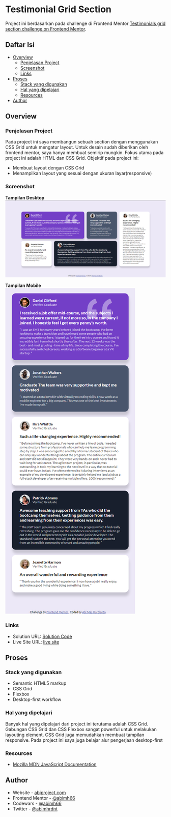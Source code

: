 # Testimonial Grid Section

Project ini berdasarkan pada challenge di Frontend Mentor [Testimonials grid section challenge on Frontend Mentor](https://www.frontendmentor.io/challenges/testimonials-grid-section-Nnw6J7Un7).

## Daftar Isi

- [Overview](#overview)
  - [Penjelasan Project](#the-challenge)
  - [Screenshot](#screenshot)
  - [Links](#links)
- [Proses](#proses)
  - [Stack yang digunakan](#stack-yang-digunakan)
  - [Hal yang dipelajari](#hal-yang-dipelajari)
  - [Resources](#resources)
- [Author](#author)

## Overview

### Penjelasan Project

Pada project ini saya membangun sebuah section dengan menggunakan CSS Grid untuk mengatur layout. Untuk desain sudah diberikan oleh frontend mentor, saya hanya membuat semirip mungkin.
Fokus utama pada project ini adalah HTML dan CSS Grid.
Objektif pada project ini:

- Membuat layout dengan CSS Grid
- Menampilkan layout yang sesuai dengan ukuran layar(responsive)

### Screenshot

**Tampilan Desktop**
![Tampilan Desktop](./screenshot/screenshot-desktop.png)

**Tampilan Mobile**<br>
![Tampilan Mobile](./screenshot/screenshot-mobile.png)

### Links

- Solution URL: [Solution Code](https://github.com/abimh66/testimonial-grid-section-frontendmentor)
- Live Site URL: [live site]()

## Proses

### Stack yang digunakan

- Semantic HTML5 markup
- CSS Grid
- Flexbox
- Desktop-first workflow

### Hal yang dipelajari

Banyak hal yang dipelajari dari project ini terutama adalah CSS Grid. Gabungan CSS Grid dan CSS Flexbox sangat powerful untuk melakukan layouting element. CSS Grid juga memudahkan membuat tampilan responsive. Pada project ini saya juga belajar alur pengerjaan desktop-first

### Resources

- [Mozilla MDN JavaScript Documentation](https://developer.mozilla.org/en-US/docs/Web/JavaScript)

## Author

- Website - [abiproject.com](https://www.abiproject.com)
- Frontend Mentor - [@abimh66](https://www.frontendmentor.io/profile/abimh66)
- Codewars - [@abimh66](https://www.codewars.com/users/abimh66)
- Twitter - [@abimhrdnt](https://www.twitter.com/abimhrdnt)
